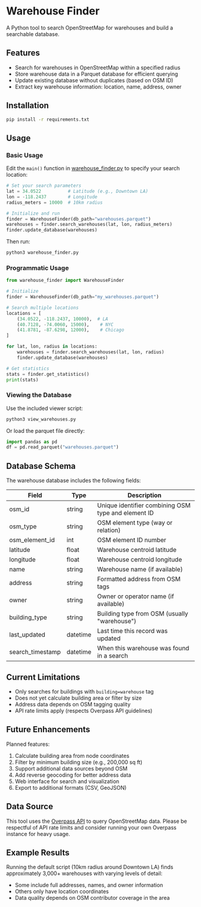# Warehouse Finder

A Python tool to search OpenStreetMap for warehouses and build a searchable database.

## Features

- Search for warehouses in OpenStreetMap within a specified radius
- Store warehouse data in a Parquet database for efficient querying
- Update existing database without duplicates (based on OSM ID)
- Extract key warehouse information: location, name, address, owner

## Installation

```bash
pip install -r requirements.txt
```

## Usage

### Basic Usage

Edit the `main()` function in [warehouse_finder.py](warehouse_finder.py) to specify your search location:

```python
# Set your search parameters
lat = 34.0522          # Latitude (e.g., Downtown LA)
lon = -118.2437        # Longitude
radius_meters = 10000  # 10km radius

# Initialize and run
finder = WarehouseFinder(db_path="warehouses.parquet")
warehouses = finder.search_warehouses(lat, lon, radius_meters)
finder.update_database(warehouses)
```

Then run:

```bash
python3 warehouse_finder.py
```

### Programmatic Usage

```python
from warehouse_finder import WarehouseFinder

# Initialize
finder = WarehouseFinder(db_path="my_warehouses.parquet")

# Search multiple locations
locations = [
    (34.0522, -118.2437, 10000),  # LA
    (40.7128, -74.0060, 15000),    # NYC
    (41.8781, -87.6298, 12000),    # Chicago
]

for lat, lon, radius in locations:
    warehouses = finder.search_warehouses(lat, lon, radius)
    finder.update_database(warehouses)

# Get statistics
stats = finder.get_statistics()
print(stats)
```

### Viewing the Database

Use the included viewer script:

```bash
python3 view_warehouses.py
```

Or load the parquet file directly:

```python
import pandas as pd
df = pd.read_parquet("warehouses.parquet")
```

## Database Schema

The warehouse database includes the following fields:

| Field | Type | Description |
|-------|------|-------------|
| osm_id | string | Unique identifier combining OSM type and element ID |
| osm_type | string | OSM element type (way or relation) |
| osm_element_id | int | OSM element ID number |
| latitude | float | Warehouse centroid latitude |
| longitude | float | Warehouse centroid longitude |
| name | string | Warehouse name (if available) |
| address | string | Formatted address from OSM tags |
| owner | string | Owner or operator name (if available) |
| building_type | string | Building type from OSM (usually "warehouse") |
| last_updated | datetime | Last time this record was updated |
| search_timestamp | datetime | When this warehouse was found in a search |

## Current Limitations

- Only searches for buildings with `building=warehouse` tag
- Does not yet calculate building area or filter by size
- Address data depends on OSM tagging quality
- API rate limits apply (respects Overpass API guidelines)

## Future Enhancements

Planned features:
1. Calculate building area from node coordinates
2. Filter by minimum building size (e.g., 200,000 sq ft)
3. Support additional data sources beyond OSM
4. Add reverse geocoding for better address data
5. Web interface for search and visualization
6. Export to additional formats (CSV, GeoJSON)

## Data Source

This tool uses the [Overpass API](https://overpass-api.de/) to query OpenStreetMap data. Please be respectful of API rate limits and consider running your own Overpass instance for heavy usage.

## Example Results

Running the default script (10km radius around Downtown LA) finds approximately 3,000+ warehouses with varying levels of detail:

- Some include full addresses, names, and owner information
- Others only have location coordinates
- Data quality depends on OSM contributor coverage in the area

